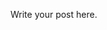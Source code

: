 <!--
.. title: Learn MiniGrid for imitation learning
.. slug: learn-minigrid-for-imitation-learning
.. date: 2024-01-09 13:11:14 UTC+01:00
.. tags: 
.. category: 
.. link: 
.. description: 
.. type: text
.. has_math: true
.. medium: yes
.. status: draft
-->

Write your post here.
